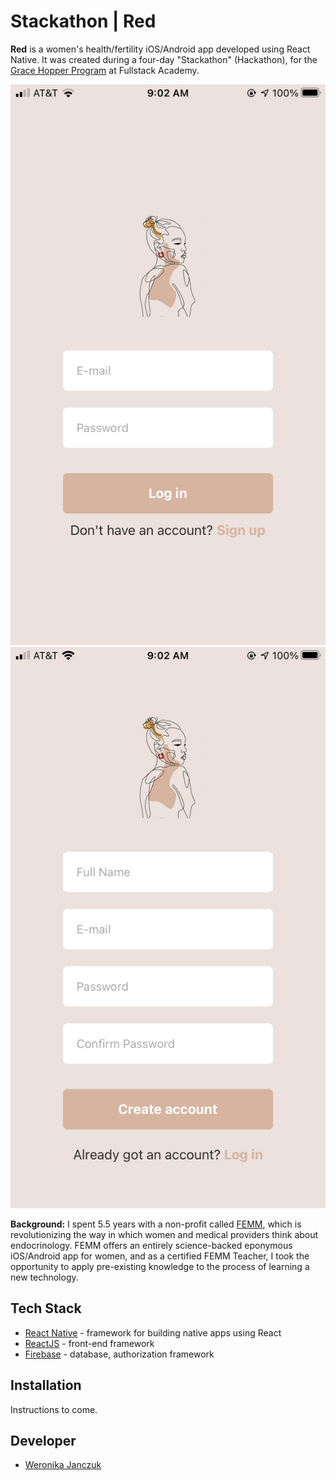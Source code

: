 # Stackathon | Red

**Red** is a women's health/fertility iOS/Android app developed using React Native. It was created during a four-day "Stackathon" (Hackathon), for the [Grace Hopper Program](https://www.gracehopper.com/) at Fullstack Academy.

![Red_Login](./Red_Login.png) ![Red_Signup](./Red_Signup.png)

**Background:** I spent 5.5 years with a non-profit called [FEMM](https://www.femmhealth.org), which is revolutionizing the way in which women and medical providers think about endocrinology. FEMM offers an entirely science-backed eponymous iOS/Android app for women, and as a certified FEMM Teacher, I took the opportunity to apply pre-existing knowledge to the process of learning a new technology.

## Tech Stack

* [React Native](https://reactnative.dev/) - framework for building native apps using React
* [ReactJS](https://reactjs.org/) - front-end framework
* [Firebase](firebase.google.com) - database, authorization framework

## Installation

Instructions to come.

## Developer

* [Weronika Janczuk](https://github.com/wjanczuk)